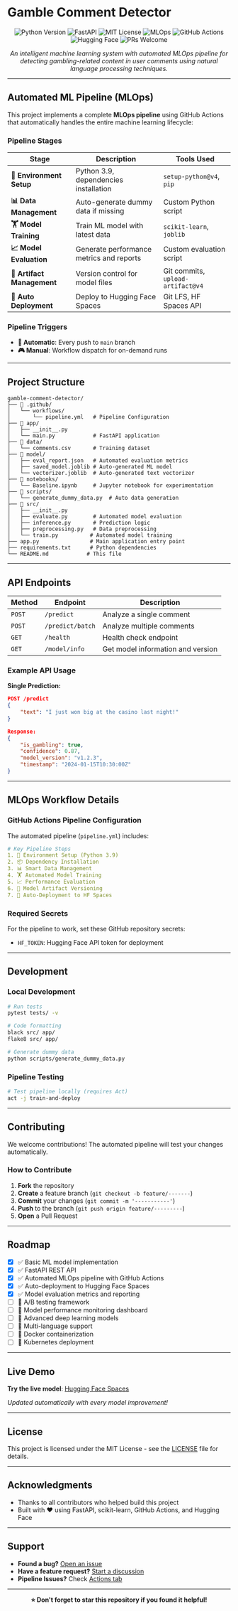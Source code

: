 # Gamble Comment Detector

<p align="center">
  <img src="https://img.shields.io/badge/Python-3.8+-blue.svg" alt="Python Version">
  <img src="https://img.shields.io/badge/FastAPI-0.68+-green.svg" alt="FastAPI">
  <img src="https://img.shields.io/badge/License-MIT-yellow.svg" alt="MIT License">
  <img src="https://img.shields.io/badge/MLOps-Automated-orange.svg" alt="MLOps">
  <img src="https://img.shields.io/badge/CI%2FCD-GitHub%20Actions-brightgreen.svg" alt="GitHub Actions">
  <img src="https://img.shields.io/badge/Deploy-HuggingFace-yellow.svg" alt="Hugging Face">
  <img src="https://img.shields.io/badge/PRs-welcome-brightgreen.svg" alt="PRs Welcome">
</p>

<p align="center">
  <em>An intelligent machine learning system with automated MLOps pipeline for detecting gambling-related content in user comments using natural language processing techniques.</em>
</p>

---

## Automated ML Pipeline (MLOps)

This project implements a complete **MLOps pipeline** using GitHub Actions that automatically handles the entire machine learning lifecycle:

### Pipeline Stages

| Stage | Description | Tools Used |
|-------|-------------|------------|
| **🔧 Environment Setup** | Python 3.9, dependencies installation | `setup-python@v4`, `pip` |
| **📊 Data Management** | Auto-generate dummy data if missing | Custom Python script |
| **🏋️ Model Training** | Train ML model with latest data | `scikit-learn`, `joblib` |
| **📈 Model Evaluation** | Generate performance metrics and reports | Custom evaluation script |
| **💾 Artifact Management** | Version control for model files | Git commits, `upload-artifact@v4` |
| **🚀 Auto Deployment** | Deploy to Hugging Face Spaces | Git LFS, HF Spaces API |

### Pipeline Triggers

- **🔄 Automatic**: Every push to `main` branch
- **🎮 Manual**: Workflow dispatch for on-demand runs

---

## Project Structure

```
gamble-comment-detector/
├── 📁 .github/
│   └── workflows/
│       └── pipeline.yml   # Pipeline Configuration
├── 📁 app/
│   ├── __init__.py
│   └── main.py            # FastAPI application
├── 📁 data/
│   └── comments.csv       # Training dataset
├── 📁 model/
│   ├── eval_report.json   # Automated evaluation metrics
│   ├── saved_model.joblib # Auto-generated ML model
│   └── vectorizer.joblib  # Auto-generated text vectorizer
├── 📁 notebooks/
│   └── Baseline.ipynb     # Jupyter notebook for experimentation
├── 📁 scripts/
│   └── generate_dummy_data.py  # Auto data generation
├── 📁 src/
│   ├── __init__.py
│   ├── evaluate.py        # Automated model evaluation
│   ├── inference.py       # Prediction logic
│   ├── preprocessing.py   # Data preprocessing
│   └── train.py          # Automated model training
├── app.py                # Main application entry point
├── requirements.txt      # Python dependencies
└── README.md            # This file
```

---

## API Endpoints

| Method | Endpoint | Description |
|--------|----------|-------------|
| `POST` | `/predict` | Analyze a single comment |
| `POST` | `/predict/batch` | Analyze multiple comments |
| `GET` | `/health` | Health check endpoint |
| `GET` | `/model/info` | Get model information and version |

### Example API Usage

**Single Prediction:**
```json
POST /predict
{
    "text": "I just won big at the casino last night!"
}

Response:
{
    "is_gambling": true,
    "confidence": 0.87,
    "model_version": "v1.2.3",
    "timestamp": "2024-01-15T10:30:00Z"
}
```

---

## MLOps Workflow Details

### GitHub Actions Pipeline Configuration

The automated pipeline (`pipeline.yml`) includes:

```yaml
# Key Pipeline Steps
1. 🔧 Environment Setup (Python 3.9)
2. 📦 Dependency Installation
3. 📊 Smart Data Management
4. 🏋️ Automated Model Training
5. 📈 Performance Evaluation
6. 💾 Model Artifact Versioning
7. 🚀 Auto-Deployment to HF Spaces
```

### Required Secrets

For the pipeline to work, set these GitHub repository secrets:

- `HF_TOKEN`: Hugging Face API token for deployment

---

## Development

### Local Development
```bash
# Run tests
pytest tests/ -v

# Code formatting
black src/ app/
flake8 src/ app/

# Generate dummy data
python scripts/generate_dummy_data.py
```

### Pipeline Testing
```bash
# Test pipeline locally (requires Act)
act -j train-and-deploy
```

---

## Contributing

We welcome contributions! The automated pipeline will test your changes automatically.

### How to Contribute

1. **Fork** the repository
2. **Create** a feature branch (`git checkout -b feature/-------`)
3. **Commit** your changes (`git commit -m '-----------'`)
4. **Push** to the branch (`git push origin feature/---------`)
5. **Open** a Pull Request

---

## Roadmap

- [x] ✅ Basic ML model implementation
- [x] ✅ FastAPI REST API
- [x] ✅ Automated MLOps pipeline with GitHub Actions
- [x] ✅ Auto-deployment to Hugging Face Spaces
- [x] ✅ Model evaluation metrics and reporting
- [ ] 🔄 A/B testing framework
- [ ] 🔄 Model performance monitoring dashboard
- [ ] 🔄 Advanced deep learning models
- [ ] 🔄 Multi-language support
- [ ] 🔄 Docker containerization
- [ ] 🔄 Kubernetes deployment

---

## Live Demo

**Try the live model**: [Hugging Face Spaces](https://huggingface.co/spaces/minggo-commits/Gamble-Comment-Detector)

*Updated automatically with every model improvement!*

---

## License

This project is licensed under the MIT License - see the [LICENSE](LICENSE) file for details.

---

## Acknowledgments

- Thanks to all contributors who helped build this project
- Built with ❤️ using FastAPI, scikit-learn, GitHub Actions, and Hugging Face

---

## Support

- **Found a bug?** [Open an issue](https://github.com/minggo-commits/gamble-comment-detector/issues)
- **Have a feature request?** [Start a discussion](https://github.com/minggo-commits/gamble-comment-detector/discussions)
- **Pipeline Issues?** Check [Actions tab](https://github.com/minggo-commits/gamble-comment-detector/actions)

---

<p align="center">
  <strong>⭐ Don't forget to star this repository if you found it helpful!</strong><br>
  <e
